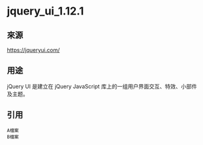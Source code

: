# jquery_ui_1.12.1

## 來源
https://jqueryui.com/

## 用途
jQuery UI 是建立在 jQuery JavaScript 库上的一组用户界面交互、特效、小部件及主题。

## 引用

``` 
A檔案
B檔案

``` 
